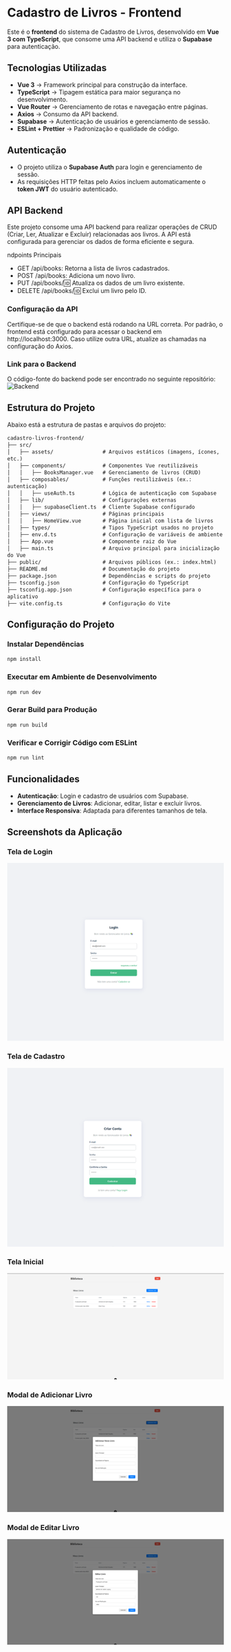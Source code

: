 # Cadastro de Livros - Frontend

Este é o **frontend** do sistema de Cadastro de Livros, desenvolvido em **Vue 3 com TypeScript**, que consome uma API backend e utiliza o **Supabase** para autenticação.

## Tecnologias Utilizadas

- **Vue 3** → Framework principal para construção da interface.
- **TypeScript** → Tipagem estática para maior segurança no desenvolvimento.
- **Vue Router** → Gerenciamento de rotas e navegação entre páginas.
- **Axios** → Consumo da API backend.
- **Supabase** → Autenticação de usuários e gerenciamento de sessão.
- **ESLint + Prettier** → Padronização e qualidade de código.

## Autenticação

- O projeto utiliza o **Supabase Auth** para login e gerenciamento de sessão.
- As requisições HTTP feitas pelo Axios incluem automaticamente o **token JWT** do usuário autenticado.

## API Backend

Este projeto consome uma API backend para realizar operações de CRUD (Criar, Ler, Atualizar e Excluir) relacionadas aos livros. A API está configurada para gerenciar os dados de forma eficiente e segura.

ndpoints Principais

- GET /api/books: Retorna a lista de livros cadastrados.
- POST /api/books: Adiciona um novo livro.
- PUT /api/books/:id: Atualiza os dados de um livro existente.
- DELETE /api/books/:id: Exclui um livro pelo ID.

### Configuração da API

Certifique-se de que o backend está rodando na URL correta. Por padrão, o frontend está configurado para acessar o backend em http://localhost:3000. Caso utilize outra URL, atualize as chamadas na configuração do Axios.

### Link para o Backend

O código-fonte do backend pode ser encontrado no seguinte repositório:
![Backend](https://github.com/anny-nl/SD-Projeto_livros)

## Estrutura do Projeto

Abaixo está a estrutura de pastas e arquivos do projeto:

```
cadastro-livros-frontend/
├── src/
│   ├── assets/                # Arquivos estáticos (imagens, ícones, etc.)
│   ├── components/            # Componentes Vue reutilizáveis
│   │   ├── BooksManager.vue   # Gerenciamento de livros (CRUD)
│   ├── composables/           # Funções reutilizáveis (ex.: autenticação)
│   │   ├── useAuth.ts         # Lógica de autenticação com Supabase
│   ├── lib/                   # Configurações externas
│   │   ├── supabaseClient.ts  # Cliente Supabase configurado
│   ├── views/                 # Páginas principais
│   │   ├── HomeView.vue       # Página inicial com lista de livros
│   ├── types/                 # Tipos TypeScript usados no projeto
│   ├── env.d.ts               # Configuração de variáveis de ambiente
│   ├── App.vue                # Componente raiz do Vue
│   ├── main.ts                # Arquivo principal para inicialização do Vue
├── public/                    # Arquivos públicos (ex.: index.html)
├── README.md                  # Documentação do projeto
├── package.json               # Dependências e scripts do projeto
├── tsconfig.json              # Configuração do TypeScript
├── tsconfig.app.json          # Configuração específica para o aplicativo
├── vite.config.ts             # Configuração do Vite
```

## Configuração do Projeto

### Instalar Dependências

```sh
npm install
```

### Executar em Ambiente de Desenvolvimento

```sh
npm run dev
```

### Gerar Build para Produção

```sh
npm run build
```

### Verificar e Corrigir Código com ESLint

```sh
npm run lint
```

## Funcionalidades

- **Autenticação**: Login e cadastro de usuários com Supabase.
- **Gerenciamento de Livros**: Adicionar, editar, listar e excluir livros.
- **Interface Responsiva**: Adaptada para diferentes tamanhos de tela.

## Screenshots da Aplicação

### Tela de Login

![Login](./src/assets/login.png)

### Tela de Cadastro

![Criar Conta](./src/assets/criar_conta.png)

### Tela Inicial

![Home](./src/assets/home.png)

### Modal de Adicionar Livro

![Criar Livro](./src/assets/criar_livro.png)

### Modal de Editar Livro

![Editar Livro](./src/assets/editar_livro.png)
